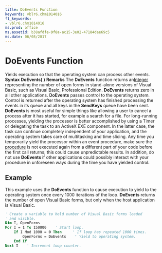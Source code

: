 ```yaml
---
title: DoEvents Function
keywords: vblr6.chm1014016
f1_keywords:
- vblr6.chm1014016
ms.prod: office
ms.assetid: b38afdfe-9f8a-ac15-3e02-47184dae69c5
ms.date: 06/08/2017
---
```



# DoEvents Function



Yields execution so that the operating system can process other events.
 **Syntax**
 **DoEvents(** **)**
 **Remarks**
The  **DoEvents** function returns an[Integer](vbe-glossary.md) representing the number of open forms in stand-alone versions of Visual Basic, such as Visual Basic, Professional Edition. **DoEvents** returns zero in all other applications.
 **DoEvents** passes control to the operating system. Control is returned after the operating system has finished processing the events in its queue and all keys in the **SendKeys** queue have been sent.
 **DoEvents** is most useful for simple things like allowing a user to cancel a process after it has started, for example a search for a file. For long-running processes, yielding the processor is better accomplished by using a Timer or delegating the task to an ActiveX EXE component. In the latter case, the task can continue completely independent of your application, and the operating system takes care of multitasking and time slicing.
Any time you temporarily yield the processor within an event procedure, make sure the [procedure](vbe-glossary.md) is not executed again from a different part of your code before the first call returns; this could cause unpredictable results. In addition, do not use **DoEvents** if other applications could possibly interact with your procedure in unforeseen ways during the time you have yielded control.

## Example

This example uses the  **DoEvents** function to cause execution to yield to the operating system once every 1000 iterations of the loop. **DoEvents** returns the number of open Visual Basic forms, but only when the host application is Visual Basic.


```vb
' Create a variable to hold number of Visual Basic forms loaded 
' and visible.
Dim I, OpenForms
For I = 1 To 150000    ' Start loop.
    If I Mod 1000 = 0 Then     ' If loop has repeated 1000 times.
        OpenForms = DoEvents    ' Yield to operating system.
    End If
Next I    ' Increment loop counter.


```


